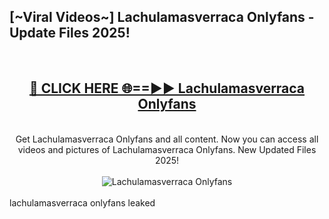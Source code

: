<h2>[~Viral Videos~] Lachulamasverraca Onlyfans - Update Files 2025!</h2>
<br>
<div align="center">
<h2><a href="https://betterlinks.top/A2PfLJ" rel="nofollow">🔴 CLICK HERE 🌐==►► Lachulamasverraca Onlyfans</a></h2>
<br>
Get Lachulamasverraca Onlyfans and all content. Now you can access all videos and pictures of Lachulamasverraca Onlyfans. New Updated Files 2025!
<br>
<br>
<a href="https://betterlinks.top/A2PfLJ" rel="nofollow" data-target="animated-image.originalLink"><img src="https://i.ibb.co.com/WyWwxjT/player-gif2.gif" alt="Lachulamasverraca Onlyfans" style="max-width: 100%; display: inline-block;" data-target="animated-image.originalImage"></a>
</div>
<br>
lachulamasverraca onlyfans leaked